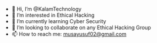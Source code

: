 - 👋 Hi, I’m @KalamTechnology
- 👀 I’m interested in Ethical Hacking
- 🌱 I’m currently learning Cyber Security
- 💞️ I’m looking to collaborate on any Ethical Hacking Group
- 📫 How to reach me: musayusuf02@gmail.com

<!---
KalamTechnology/KalamTechnology is a ✨ special ✨ repository because its `README.md` (this file) appears on your GitHub profile.
You can click the Preview link to take a look at your changes.
--->
